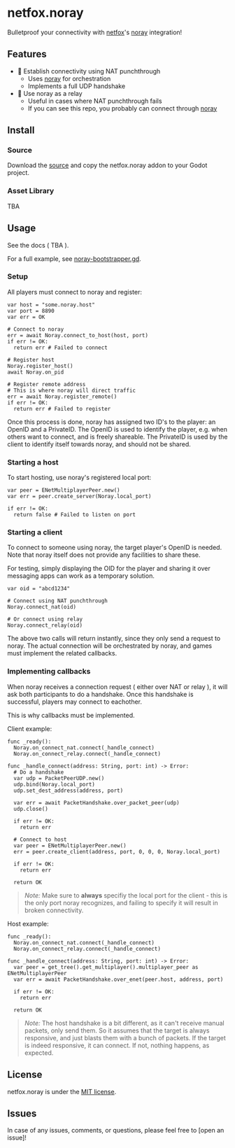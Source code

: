 # netfox.noray

Bulletproof your connectivity with [netfox]'s [noray] integration!

## Features

* 🤝 Establish connectivity using NAT punchthrough
  * Uses [noray] for orchestration
  * Implements a full UDP handshake
* 🛜 Use noray as a relay
  * Useful in cases where NAT punchthrough fails
  * If you can see this repo, you probably can connect through [noray]

## Install

### Source

Download the [source] and copy the netfox.noray addon to your Godot project.

### Asset Library

TBA

## Usage

See the docs ( TBA ).

For a full example, see [noray-bootstrapper.gd].

### Setup

All players must connect to noray and register:

```gdscript
var host = "some.noray.host"
var port = 8890
var err = OK

# Connect to noray
err = await Noray.connect_to_host(host, port)
if err != OK:
  return err # Failed to connect

# Register host
Noray.register_host()
await Noray.on_pid

# Register remote address
# This is where noray will direct traffic
err = await Noray.register_remote()
if err != OK:
  return err # Failed to register
```

Once this process is done, noray has assigned two ID's to the player: an OpenID
and a PrivateID. The OpenID is used to identify the player, e.g. when others
want to connect, and is freely shareable. The PrivateID is used by the client
to identify itself towards noray, and should not be shared.

### Starting a host

To start hosting, use noray's registered local port:

```gdscript
var peer = ENetMultiplayerPeer.new()
var err = peer.create_server(Noray.local_port)

if err != OK:
  return false # Failed to listen on port
```

### Starting a client

To connect to someone using noray, the target player's OpenID is needed. Note
that noray itself does not provide any facilities to share these.

For testing, simply displaying the OID for the player and sharing it over
messaging apps can work as a temporary solution.

```gdscript
var oid = "abcd1234"

# Connect using NAT punchthrough
Noray.connect_nat(oid)

# Or connect using relay
Noray.connect_relay(oid)
```

The above two calls will return instantly, since they only send a request to
noray. The actual connection will be orchestrated by noray, and games must
implement the related callbacks.

### Implementing callbacks

When noray receives a connection request ( either over NAT or relay ), it will
ask both participants to do a handshake. Once this handshake is successful,
players may connect to eachother.

This is why callbacks must be implemented.

Client example:

```gdscript
func _ready():
  Noray.on_connect_nat.connect(_handle_connect)
  Noray.on_connect_relay.connect(_handle_connect)

func _handle_connect(address: String, port: int) -> Error:
  # Do a handshake
  var udp = PacketPeerUDP.new()
  udp.bind(Noray.local_port)
  udp.set_dest_address(address, port)

  var err = await PacketHandshake.over_packet_peer(udp)
  udp.close()

  if err != OK:
    return err

  # Connect to host
  var peer = ENetMultiplayerPeer.new()
  err = peer.create_client(address, port, 0, 0, 0, Noray.local_port)

  if err != OK:
    return err

  return OK
```

> *Note:* Make sure to **always** specifiy the local port for the client - this
> is the only port noray recognizes, and failing to specify it will result in
> broken connectivity.

Host example:

```gdscript
func _ready():
  Noray.on_connect_nat.connect(_handle_connect)
  Noray.on_connect_relay.connect(_handle_connect)

func _handle_connect(address: String, port: int) -> Error:
  var peer = get_tree().get_multiplayer().multiplayer_peer as ENetMultiplayerPeer
  var err = await PacketHandshake.over_enet(peer.host, address, port)

  if err != OK:
    return err

  return OK
```

> *Note:* The host handshake is a bit different, as it can't receive manual
> packets, only send them. So it assumes that the target is always responsive,
> and just blasts them with a bunch of packets. If the target is indeed
> responsive, it can connect. If not, nothing happens, as expected.

## License

netfox.noray is under the [MIT license](LICENSE).

## Issues

In case of any issues, comments, or questions, please feel free to [open an issue]!

[netfox]: https://github.com/foxssake/netfox
[source]: https://github.com/foxssake/netfox/archive/refs/heads/main.zip
[noray]: https://github.com/foxssake/noray
[noray-bootstrapper.gd]: ../../examples/shared/scripts/noray-bootstrapper.gd
